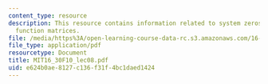 ```yaml
---
content_type: resource
description: This resource contains information related to system zeros and transfer
  function matrices.
file: /media/https%3A/open-learning-course-data-rc.s3.amazonaws.com/16-30-feedback-control-systems-fall-2010/e624b0ae8127c136f31f4bc1daed1424_MIT16_30F10_lec08.pdf
file_type: application/pdf
resourcetype: Document
title: MIT16_30F10_lec08.pdf
uid: e624b0ae-8127-c136-f31f-4bc1daed1424
---
```

